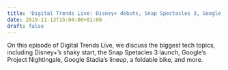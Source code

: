 ```yaml
---
title: 'Digital Trends Live: Disney+ debuts, Snap Spectacles 3, Google Stadia’s lineup'
date: 2019-11-13T15:04:00+01:00
draft: false
---
```


On this episode of Digital Trends Live, we discuss the biggest tech topics, including Disney+’s shaky start, the Snap Spetacles 3 launch, Google’s Project Nightingale, Google Stadia’s lineup, a foldable bike, and more.